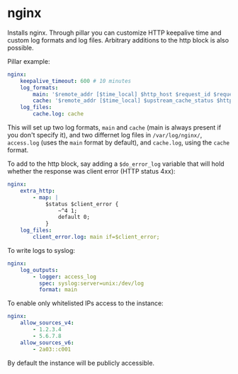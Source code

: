 nginx
=====

Installs nginx. Through pillar you can customize HTTP keepalive time and custom log formats and log
files. Arbitrary additions to the http block is also possible.

Pillar example:

```yaml
nginx:
    keepalive_timeout: 600 # 10 minutes
    log_formats:
        main: '$remote_addr [$time_local] $http_host $request_id $request'
        cache: '$remote_addr [$time_local] $upstream_cache_status $http_host $request'
    log_files:
        cache.log: cache
```

This will set up two log formats, `main` and `cache` (main is always present if you don't specify
it), and two differnet log files in `/var/log/nginx/`, `access.log` (uses the `main` format by
default), and `cache.log`, using the `cache` format.

To add to the http block, say adding a `$do_error_log` variable that will hold whether the response
was client error (HTTP status 4xx):

```yaml
nginx:
    extra_http:
        - map: |
            $status $client_error {
                ~^4 1;
                default 0;
            }
    log_files:
        client_error.log: main if=$client_error;
```

To write logs to syslog:

```yaml
nginx:
    log_outputs:
        - logger: access_log
          spec: syslog:server=unix:/dev/log
          format: main
```

To enable only whitelisted IPs access to the instance:

```yaml
nginx:
    allow_sources_v4:
        - 1.2.3.4
        - 5.6.7.8
    allow_sources_v6:
        - 2a03::c001
```

By default the instance will be publicly accessible.
